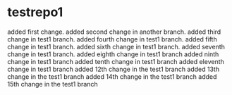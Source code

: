 # testrepo1
added first change.
added second change in another branch.
added third change in test1 branch.
added fourth change in test1 branch.
added fifth change in test1 branch.
added sixth change in test1 branch.
added seventh change in test1 branch.
added eighth change in test1 branch
added ninth change in test1 branch
added tenth change in test1 branch
added eleventh change in test1 branch
added 12th change in the  test1 branch
added 13th change in the test1 branch
added 14th change in the test1 branch
added 15th change in the test1 branch